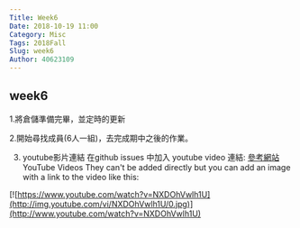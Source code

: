 ```yaml
---
Title: Week6
Date: 2018-10-19 11:00
Category: Misc
Tags: 2018Fall
Slug: week6
Author: 40623109
---
```



<!-- PELICAN_END_SUMMARY -->

week6
----

1.將倉儲準備完畢，並定時的更新

2.開始尋找成員(6人一組)，去完成期中之後的作業。

3. youtube影片連結 
  在github issues 中加入 youtube video 連結: <a href="https://github.com/adam-p/markdown-here/wiki/Markdown-Cheatsheet#youtube-videosl">參考網站</a>
YouTube Videos
They can't be added directly but you can add an image with a link to the video like this:

[![https://www.youtube.com/watch?v=NXDOhVwlh1U](http://img.youtube.com/vi/NXDOhVwlh1U/0.jpg)](http://www.youtube.com/watch?v=NXDOhVwlh1U)